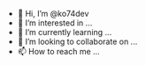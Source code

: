 - 👋 Hi, I’m @ko74dev
- 👀 I’m interested in ...
- 🌱 I’m currently learning ...
- 💞️ I’m looking to collaborate on ...
- 📫 How to reach me ...

<!---
ko74dev/ko74dev is a ✨ special ✨ repository because its `README.md` (this file) appears on your GitHub profile.
You can click the Preview link to take a look at your changes.
--->
